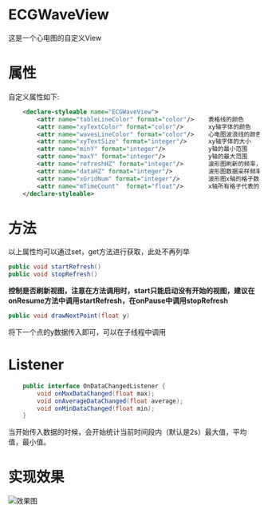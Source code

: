 # ECGWaveView

这是一个心电图的自定义View

# 属性

自定义属性如下:

```xml
    <declare-styleable name="ECGWaveView">
        <attr name="tableLineColor" format="color"/>    表格线的颜色
        <attr name="xyTextColor" format="color"/>		xy轴字体的颜色
        <attr name="wavesLineColor" format="color"/>	心电图波浪线的颜色
        <attr name="xyTextSize" format="integer"/>		xy轴字体的大小
        <attr name="minY" format="integer"/>			y轴的最小范围
        <attr name="maxY" format="integer"/>			y轴的最大范围
        <attr name="refreshHZ" format="integer"/>		波形图刷新的频率，注意，频率越高，对cpu消耗越大，建议默认为每秒20次
        <attr name="dataHZ" format="integer"/>			波形图数据采样频率，即每秒内传入多少个点，默认为333，即每秒传入333个点				
        <attr name="xGridNum" format="integer"/>		波形图x轴的格子数，建议为5的倍数，view会自动调整为满足需求的个数
        <attr name="mTimeCount"  format="float"/>		x轴所有格子代表的时间，单位是秒，默认为2秒
    </declare-styleable>
```

# 方法

以上属性均可以通过set，get方法进行获取，此处不再列举

```java
public void startRefresh()
public void stopRefresh()
```

**控制是否刷新视图，注意在方法调用时，start只能启动没有开始的视图，建议在onResume方法中调用startRefresh，在onPause中调用stopRefresh**

```java
public void drawNextPoint(float y)
```

将下一个点的y数据传入即可，可以在子线程中调用

# Listener

```java
    public interface OnDataChangedListener {
        void onMaxDataChanged(float max);
        void onAverageDataChanged(float average);
        void onMinDataChanged(float min);
    }
```

当开始传入数据的时候，会开始统计当前时间段内（默认是2s）最大值，平均值，最小值。

# 实现效果

![效果图](http://storage1.imgchr.com/EXxRs.gif)